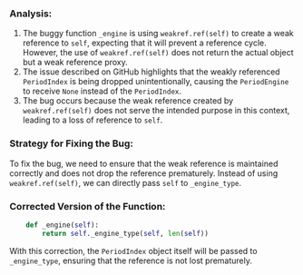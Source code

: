 ### Analysis:
1. The buggy function `_engine` is using `weakref.ref(self)` to create a weak reference to `self`, expecting that it will prevent a reference cycle. However, the use of `weakref.ref(self)` does not return the actual object but a weak reference proxy.
2. The issue described on GitHub highlights that the weakly referenced `PeriodIndex` is being dropped unintentionally, causing the `PeriodEngine` to receive `None` instead of the `PeriodIndex`.
3. The bug occurs because the weak reference created by `weakref.ref(self)` does not serve the intended purpose in this context, leading to a loss of reference to `self`.

### Strategy for Fixing the Bug:
To fix the bug, we need to ensure that the weak reference is maintained correctly and does not drop the reference prematurely. Instead of using `weakref.ref(self)`, we can directly pass `self` to `_engine_type`.

### Corrected Version of the Function:
```python
    def _engine(self):
        return self._engine_type(self, len(self))
``` 

With this correction, the `PeriodIndex` object itself will be passed to `_engine_type`, ensuring that the reference is not lost prematurely.